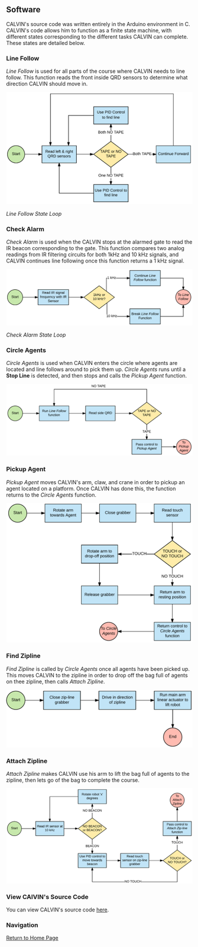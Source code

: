 ## Software

CALVIN's source code was written entirely in the Arduino environment in C. CALVIN's code allows him to function as a finite state machine, with different states corresponding to the different tasks CALVIN can complete. These states are detailed below.

### Line Follow

*Line Follow* is used for all parts of the course where CALVIN needs to line follow. This function reads the front inside QRD sensors to determine what direction CALVIN should move in. 

![LineFollow](images/flow_lineFollow.png)

*Line Follow State Loop*

### Check Alarm

*Check Alarm* is used when the CALVIN stops at the alarmed gate to read the IR beacon corresponding to the gate. This function compares two analog readings from IR filtering circuits for both 1kHz and 10 kHz signals, and CALVIN continues line following once this function returns a 1 kHz signal.

![CheckAlarm](images/flow_checkAlarm.png)

*Check Alarm State Loop*

### Circle Agents

*Circle Agents* is used when CALVIN enters the circle where agents are located and line follows around to pick them up. *Circle Agents* runs until a **Stop Line** is detected, and then stops and calls the *Pickup Agent* function.

![CircleAgents](images/flow_circleAgents.png)

### Pickup Agent

*Pickup Agent* moves CALVIN's arm, claw, and crane in order to pickup an agent located on a platform. Once CALVIN has done this, the function returns to the *Circle Agents* function.

![PickupAgent](images/flow_pickupAgent.png)

### Find Zipline

*Find Zipline* is called by *Circle Agents* once all agents have been picked up. This moves CALVIN to the zipline in order to drop off the bag full of agents on thee zipline, then calls *Attach Zipline*.

![FindZipline](images/flow_findZipline.png)

### Attach Zipline

*Attach Zipline* makes CALVIN use his arm to lift the bag full of agents to the zipline, then lets go of the bag to complete the course.

![AttachZipline](images/flow_attachZipline.png)

### View CAlVIN's Source Code

You can view CALVIN's source code [here](https://github.com/KeenanMcConkey/CALVIN/blob/master/code/CALVIN_Final.ino).

### Navigation

[Return to Home Page](index.md)
